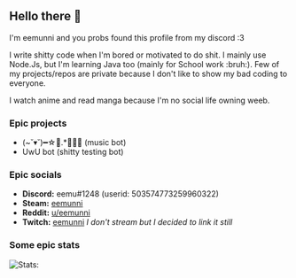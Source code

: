 ## Hello there 👋

I'm eemunni and you probs found this profile from my discord :3

I write shitty code when I'm bored or motivated to do shit. I mainly use Node.Js, but I'm learning Java too (mainly for School work :bruh:). Few of my projects/repos are private because I don't like to show my bad coding to everyone.

I watch anime and read manga because I'm no social life owning weeb.

### Epic projects
- (~˘▾˘)━☆ﾟ.*･｡ﾟ (music bot)
- UwU bot (shitty testing bot)

### Epic socials

- **Discord:** eemu#1248 (userid: 503574773259960322)
- **Steam:** [eemunni](https://steamcommunity.com/id/eemunni/)
- **Reddit:** [u/eemunni](https://reddit.com/u/eemunni)
- **Twitch:** [eemunni](https://www.twitch.tv/eemunni) _I don't stream but I decided to link it still_

### Some epic stats

![Stats:](https://github-readme-stats.vercel.app/api?username=eemunni&count_private=true&hide=contribs,prs&title_color=ff69b4&bg_color=ffffff&icon_color=ff69b4&show_icons=true&hide_border=true)
